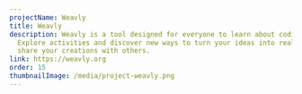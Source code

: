 ```yaml
---
projectName: Weavly
title: Weavly
description: Weavly is a tool designed for everyone to learn about coding.
  Explore activities and discover new ways to turn your ideas into reality and
  share your creations with others.
link: https://weavly.org
order: 15
thumbnailImage: /media/project-weavly.png
---
```

